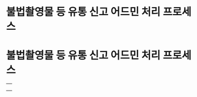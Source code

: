 # 불법촬영물 등 유통 신고 어드민 처리 프로세스

**불법촬영물 등 유통 신고 어드민 처리 프로세스**
=============================

|  |
| --- |
|  |
|  |
|  |